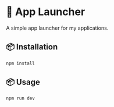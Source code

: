 # 🚀 App Launcher

A simple app launcher for my applications.

## 📦 Installation

```bash
npm install
```

## 📦 Usage

```bash
npm run dev
```
